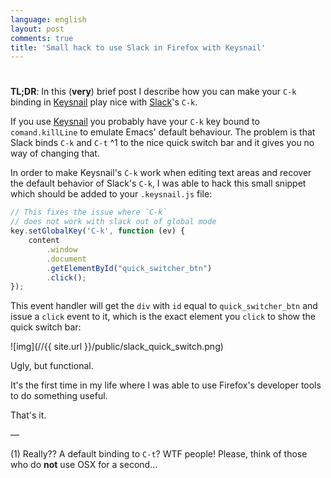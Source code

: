 ```yaml
---
language: english
layout: post
comments: true
title: 'Small hack to use Slack in Firefox with Keysnail'
---
```


# <p hidden>small-hack-to-use-slack-in-browser-with-keysnail<p hidden>

**TL;DR**: In this (**very**) brief post I describe how you can make your `C-k`
binding in [Keysnail](https://github.com/mooz/keysnail) play nice with [Slack](https://slack.com)'s `C-k`.

<span class="underline"><p hidden>excerpt-separator<p hidden></span>

If you use [Keysnail](https://github.com/mooz/keysnail) you probably have your `C-k` key bound to
`comand.killLine` to emulate Emacs' default behaviour. The problem is that
Slack binds `C-k` and `C-t` ^1 to the nice <span class="underline">quick switch bar</span> and it gives you
no way of changing that.

In order to make Keysnail's `C-k` work when editing text areas and recover the
default behavior of Slack's `C-k`, I was able to hack this small snippet which
should be added to your `.keysnail.js` file:

```js
// This fixes the issue where `C-k`
// does not work with slack out of global mode
key.setGlobalKey('C-k', function (ev) {
    content
        .window
        .document
        .getElementById("quick_switcher_btn")
        .click();
});
```

This event handler will get the `div` with `id` equal to `quick_switcher_btn`
and issue a `click` event to it, which is the exact element you `click` to
show the <span class="underline">quick switch bar</span>:

![img](//{{ site.url }}/public/slack_quick_switch.png)

Ugly, but functional.

It's the first time in my life where I was able to use Firefox's developer
tools to do something useful.

That's it.

&#x2014;

(1) Really?? A default binding to `C-t`? WTF people! Please, think of those
who do **not** use OSX for a second&#x2026;
